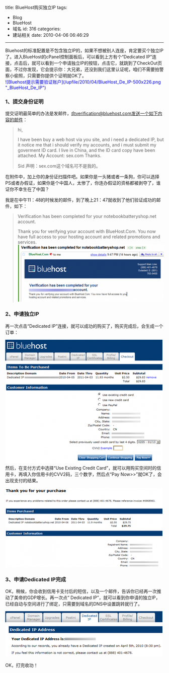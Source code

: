 title: BlueHost购买独立IP
tags:
  - Blog
  - BlueHost
  - 域名
id: 316
categories:
  - 建站相关
date: 2010-04-06 06:46:29
---

<div id="_mcePaste">Bluehost的标准配置是不包含独立IP的，如果不想被别人连座，肯定要买个独立IP了。进入BlueHost的cPanel控制面板后，可以看到上方有个“Dedicated IP”连接，点击后，就可以看到一个申请独立IP的按钮，点击它，就跳到了CheckOut页面，不过你发现，它会提示你：大兄弟，还没到我们这里认证呢，咱们不需要拍警察小偷照，只需要你提供个证明就OK了。</div>
<div><!--more--></div>
<div><span style="color: #0000ee; -webkit-text-decorations-in-effect: underline;">![Bluehost提示需要验证账户](/upfile/2010/04/BlueHost_De_IP-500x226.png "_BlueHost_De_IP")</span></div>
<div><span style="color: #0000ee; -webkit-text-decorations-in-effect: underline;">
</span></div>

### 1、提交身份证明

提交证明最简单的办法是发邮件，向verification@bluehost.com发送一个如下内容的邮件：
> hi,
> 
> I have been buy a web host via you site, and i need a dedicated IP, but it notice me that i should verify my accounts, and i must submit my goverment ID card.
> I live in China, and the ID card copy have been attached.
> My Account: sex.com
> Thanks.
> 
> Sid
声明：sex.com这个域名可不是我的。

在附件中，加上你的身份证扫描件吧。如果你是一头猪或者一条狗，你可以选择PS或者办假证，如果你是个中国人，太惨了，你连办假证的资格都被剥夺了，谁证你不幸生在了中国？

我是在中午11：48的时候发的邮件，到了晚上21：47就收到了他们验证成功的邮件，如下：
> Verification has been completed for your notebookbatteryshop.net account.
> 
> Thank you for verifying your account with BlueHost.Com. You now have full access to your hosting account and related promotions and services.
[![Bluehost账户验证成功](/upfile/2010/04/bluehost_accounts_verify-500x195.png "_bluehost_accounts_verify")](/upfile/2010/04/bluehost_accounts_verify.png)

### 2、申请独立IP

再一次点击“Dedicated IP”连接，就可以成功的购买了，购买完成后，会生成一个订单：

[](/upfile/2010/04/BlueHost_De_IP.png)[![Bluehost申请独立IP的订单](/upfile/2010/04/BlueHost_De_IP_Order-500x394.png "_BlueHost_De_IP_Order")](/upfile/2010/04/BlueHost_De_IP_Order.png)然后，在支付方式中选择“Use Existing Credit Card”，就可以用购买空间时的信用卡，再填入你信用卡的CVV2码，三个数字，然后点“Pay Now&gt;&gt;”就OK了，会出现支付的结果。

[![BlueHost申请IP支付完成](/upfile/2010/04/BlueHost_De_IP_pay-500x252.png "_BlueHost_De_IP_CheckOut")](/upfile/2010/04/BlueHost_De_IP_pay.png)

### 3、申请Dedicated IP完成

OK，稍候，你会收到信用卡支付后的短信，以及一个邮件，告诉你已经再一次推动了美帝的GDP增长。再一次点“ Dedicated IP”，就可以看到你申请的独立IP，已经自动与空间进行了绑定，只需要到域名的DNS中设置跳转就行了。

[![BlueHost独立IP申请完成](/upfile/2010/04/BlueHost_De_IP_OK-500x144.png "_BlueHost_De_IP_OK")](/upfile/2010/04/BlueHost_De_IP_OK.png)

OK，打完收功！